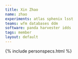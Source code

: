 ```yaml
---
title: Xin Zhao
name: zhao
experiments: atlas sphenix lsst
teams: wfm databases ddm
software: panda harvester idds
tags: member
layout: default
---
```


{% include personspecs.html %}
